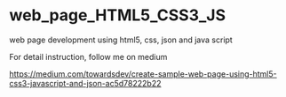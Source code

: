 # web_page_HTML5_CSS3_JS
web page development using html5, css, json and java script

For detail instruction, follow me on medium

https://medium.com/towardsdev/create-sample-web-page-using-html5-css3-javascript-and-json-ac5d78222b22


